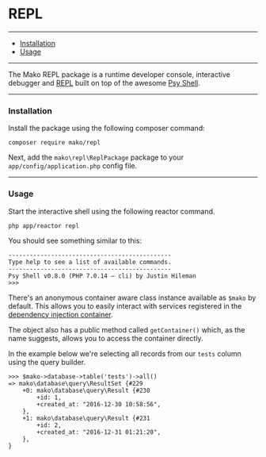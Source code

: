 # REPL

--------------------------------------------------------

* [Installation](#installation)
* [Usage](#usage)

--------------------------------------------------------

The Mako REPL package is a runtime developer console, interactive debugger and [REPL](https://en.wikipedia.org/wiki/Read-eval-print_loop) built on top of the awesome [Psy Shell](http://psysh.org/).

--------------------------------------------------------

<a id="installation"></a>

### Installation

Install the package using the following composer command:

	composer require mako/repl

Next, add the ```mako\repl\ReplPackage``` package to your ```app/config/application.php``` config file.

--------------------------------------------------------

<a id="usage"></a>

### Usage

Start the interactive shell using the following reactor command.

	php app/reactor repl

You should see something similar to this:

	----------------------------------------------
	Type help to see a list of available commands.
	----------------------------------------------
	Psy Shell v0.8.0 (PHP 7.0.14 — cli) by Justin Hileman
	>>>

There's an anonymous container aware class instance available as `$mako` by default. This allows you to easily interact with services registered in the [dependency injection container](:base_url:/docs/:version:/getting-started:dependency-injection#services).

The object also has a public method called `getContainer()` which, as the name suggests, allows you to access the container directly.

In the example below we're selecting all records from our `tests` column using the query builder.

	>>> $mako->database->table('tests')->all()
	=> mako\database\query\ResultSet {#229
		+0: mako\database\query\Result {#230
			+id: 1,
			+created_at: "2016-12-30 10:58:56",
		},
		+1: mako\database\query\Result {#231
			+id: 2,
			+created_at: "2016-12-31 01:21:20",
		},
	}
